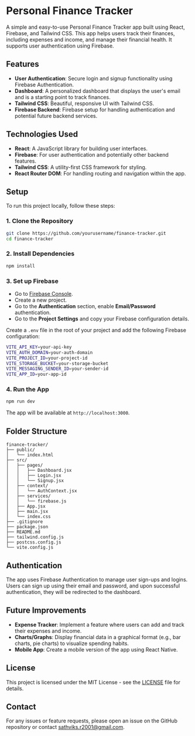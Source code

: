 
# Personal Finance Tracker

A simple and easy-to-use Personal Finance Tracker app built using React, Firebase, and Tailwind CSS. This app helps users track their finances, including expenses and income, and manage their financial health. It supports user authentication using Firebase.

## Features

- **User Authentication**: Secure login and signup functionality using Firebase Authentication.
- **Dashboard**: A personalized dashboard that displays the user's email and is a starting point to track finances.
- **Tailwind CSS**: Beautiful, responsive UI with Tailwind CSS.
- **Firebase Backend**: Firebase setup for handling authentication and potential future backend services.

## Technologies Used

- **React**: A JavaScript library for building user interfaces.
- **Firebase**: For user authentication and potentially other backend features.
- **Tailwind CSS**: A utility-first CSS framework for styling.
- **React Router DOM**: For handling routing and navigation within the app.

## Setup

To run this project locally, follow these steps:

### 1. Clone the Repository

```bash
git clone https://github.com/yourusername/finance-tracker.git
cd finance-tracker
```

### 2. Install Dependencies

```bash
npm install
```

### 3. Set up Firebase

- Go to [Firebase Console](https://console.firebase.google.com/).
- Create a new project.
- Go to the **Authentication** section, enable **Email/Password** authentication.
- Go to the **Project Settings** and copy your Firebase configuration details.

Create a `.env` file in the root of your project and add the following Firebase configuration:

```bash
VITE_API_KEY=your-api-key
VITE_AUTH_DOMAIN=your-auth-domain
VITE_PROJECT_ID=your-project-id
VITE_STORAGE_BUCKET=your-storage-bucket
VITE_MESSAGING_SENDER_ID=your-sender-id
VITE_APP_ID=your-app-id
```

### 4. Run the App

```bash
npm run dev
```

The app will be available at `http://localhost:3000`.

## Folder Structure

```
finance-tracker/
├── public/
│   └── index.html
├── src/
│   ├── pages/
│   │   ├── Dashboard.jsx
│   │   ├── Login.jsx
│   │   └── Signup.jsx
│   ├── context/
│   │   └── AuthContext.jsx
│   ├── services/
│   │   └── firebase.js
│   ├── App.jsx
│   ├── main.jsx
│   └── index.css
├── .gitignore
├── package.json
├── README.md
├── tailwind.config.js
├── postcss.config.js
└── vite.config.js
```

## Authentication

The app uses Firebase Authentication to manage user sign-ups and logins. Users can sign up using their email and password, and upon successful authentication, they will be redirected to the dashboard.

## Future Improvements

- **Expense Tracker**: Implement a feature where users can add and track their expenses and income.
- **Charts/Graphs**: Display financial data in a graphical format (e.g., bar charts, pie charts) to visualize spending habits.
- **Mobile App**: Create a mobile version of the app using React Native.

## License

This project is licensed under the MIT License - see the [LICENSE](LICENSE) file for details.

## Contact

For any issues or feature requests, please open an issue on the GitHub repository or contact [sathviks.r2001@gmail.com](mailto:sathviks.r2001@gmail.com).

